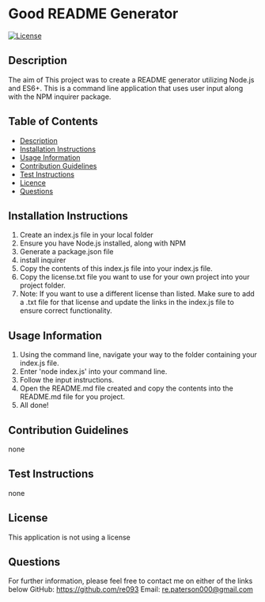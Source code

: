 # Good README Generator
[![License](https://img.shields.io/badge/License-None%20-lightgrey.svg)]()
## Description
The aim of This project was to create a README generator utilizing Node.js and ES6+. This is a command line application that uses user input along with the NPM inquirer package.

## Table of Contents
- [Description](#Description)
- [Installation Instructions](#Installation-Instructions)
- [Usage Information](#Usage-Information)
- [Contribution Guidelines](#Contribution-Guidelines)
- [Test Instructions](#Test-Instructions)
- [Licence](#Licence)
- [Questions](#Questions)

## Installation Instructions
1. Create an index.js file in your local folder
2. Ensure you have Node.js installed, along with NPM
3. Generate a package.json file
4. install inquirer
5. Copy the contents of this index.js file into your index.js file. 
6. Copy the license.txt file you want to use for your own project into your project folder. 
7. Note: If you want to use a different license than listed. Make sure to add a .txt file for that license and update the links in the index.js file to ensure correct functionality.

## Usage Information
1. Using the command line, navigate your way to the folder containing your index.js file.
2. Enter 'node index.js' into your command line.
3. Follow the input instructions.
4. Open the README.md file created and copy the contents into the README.md file for you project.
5. All done!

## Contribution Guidelines
none

## Test Instructions
none

## License
This application is not using a license

## Questions
For further information, please feel free to contact me on either of the links below
GitHub: https://github.com/re093
 Email: re.paterson000@gmail.com
